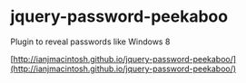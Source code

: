 jquery-password-peekaboo
========================

Plugin to reveal passwords like Windows 8

[http://ianjmacintosh.github.io/jquery-password-peekaboo/](http://ianjmacintosh.github.io/jquery-password-peekaboo/)
